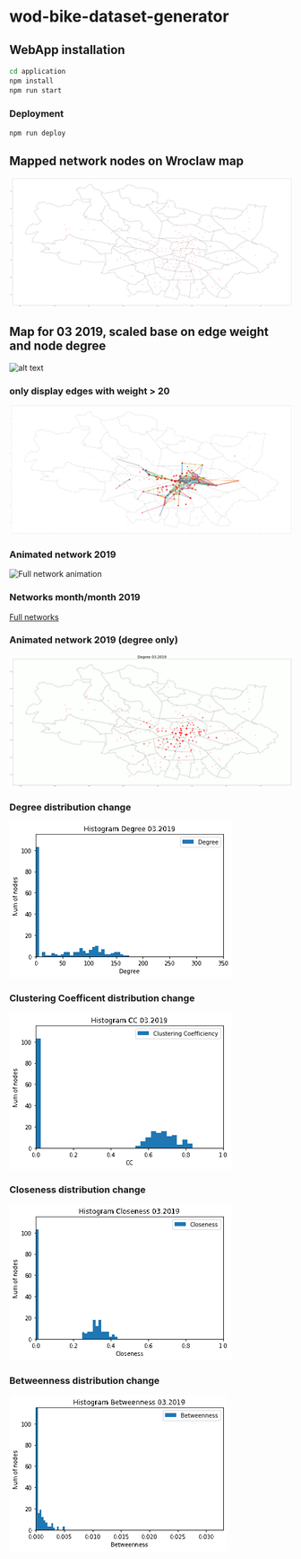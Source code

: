 # wod-bike-dataset-generator

## WebApp installation

```bash
cd application
npm install
npm run start
```

### Deployment
```bash
npm run deploy
```

## Mapped network nodes on Wroclaw map
![alt text](./assets/wrm_map.png)

## Map for 03 2019, scaled base on edge weight and node degree
![alt text](./assets/2019-03-with-degrees.png)
### only display edges with weight > 20
![alt text](./assets/2019-03-filtered.png)


### Animated network 2019
![Full network animation](./assets/full_map.gif)
### Networks month/month 2019
[Full networks](./assets/2019-full-images.zip)

### Animated network 2019 (degree only)
![Full network animation](./assets/degree_map.gif)

### Degree distribution change
![alt text](./assets/degree.gif)

### Clustering Coefficent distribution change
![alt text](./assets/cc.gif)

### Closeness distribution change
![alt text](./assets/closeness.gif)

### Betweenness distribution change
![alt text](./assets/betw.gif)